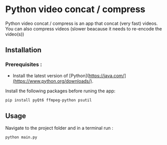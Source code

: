 # Python video concat / compress

Python video concat / compress is an app that concat (very fast) videos. You can also compress videos (slower beacause it needs to re-encode the video(s))

## Installation

### Prerequisites :

* Install the latest version of [Python](https://java.com/](https://www.python.org/downloads/).

Install the following packages before runing the app:

```bash
pip install pyQt6 ffmpeg-python psutil
```

## Usage

Navigate to the project folder and in a terminal run :

```bash
python main.py
```
